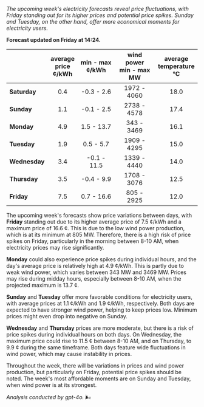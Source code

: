 *The upcoming week's electricity forecasts reveal price fluctuations, with Friday standing out for its higher prices and potential price spikes. Sunday and Tuesday, on the other hand, offer more economical moments for electricity users.*

**Forecast updated on Friday at 14:24.**

|            | average<br>price<br>¢/kWh | min - max<br>¢/kWh | wind power<br>min - max<br>MW | average<br>temperature<br>°C |
|:-----------|:----------------:|:----------------:|:-------------:|:-------------:|
| **Saturday** | 0.4 | -0.3 - 2.6 | 1972 - 4060 | 18.0 |
| **Sunday** | 1.1 | -0.1 - 2.5 | 2738 - 4578 | 17.4 |
| **Monday** | 4.9 | 1.5 - 13.7 | 343 - 3469 | 16.1 |
| **Tuesday** | 1.9 | 0.5 - 5.7 | 1909 - 4295 | 15.0 |
| **Wednesday** | 3.4 | -0.1 - 11.5 | 1339 - 4440 | 14.0 |
| **Thursday** | 3.5 | -0.4 - 9.9 | 1708 - 3076 | 12.5 |
| **Friday** | 7.5 | 0.7 - 16.6 | 805 - 2925 | 12.0 |

The upcoming week's forecasts show price variations between days, with **Friday** standing out due to its higher average price of 7.5 ¢/kWh and a maximum price of 16.6 ¢. This is due to the low wind power production, which is at its minimum at 805 MW. Therefore, there is a high risk of price spikes on Friday, particularly in the morning between 8-10 AM, when electricity prices may rise significantly.

**Monday** could also experience price spikes during individual hours, and the day's average price is relatively high at 4.9 ¢/kWh. This is partly due to weak wind power, which varies between 343 MW and 3469 MW. Prices may rise during midday hours, especially between 8-10 AM, when the projected maximum is 13.7 ¢.

**Sunday** and **Tuesday** offer more favorable conditions for electricity users, with average prices at 1.1 ¢/kWh and 1.9 ¢/kWh, respectively. Both days are expected to have stronger wind power, helping to keep prices low. Minimum prices might even drop into negative on Sunday.

**Wednesday** and **Thursday** prices are more moderate, but there is a risk of price spikes during individual hours on both days. On Wednesday, the maximum price could rise to 11.5 ¢ between 8-10 AM, and on Thursday, to 9.9 ¢ during the same timeframe. Both days feature wide fluctuations in wind power, which may cause instability in prices.

Throughout the week, there will be variations in prices and wind power production, but particularly on Friday, potential price spikes should be noted. The week's most affordable moments are on Sunday and Tuesday, when wind power is at its strongest.

*Analysis conducted by gpt-4o.* 🌬️
